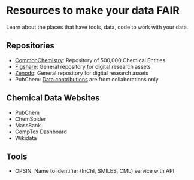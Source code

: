 # Resources to make your data FAIR

Learn about the places that have tools, data, code to work with your data.

## Repositories
- [CommonChemistry](repositories): Repository of 500,000 Chemical Entities
- [Figshare](repositories/figshare.md): General repository for digital research assets
- [Zenodo](repositories/zenodo.md): General repository for digital research assets
- PubChem: [Data contributions](https://pubchem.ncbi.nlm.nih.gov/source/) are from collaborations only 

## Chemical Data Websites
- PubChem
- ChemSpider
- MassBank
- CompTox Dashboard
- Wikidata

## Tools
- OPSIN: Name to identifier (InChI, SMILES, CML) service with API 
